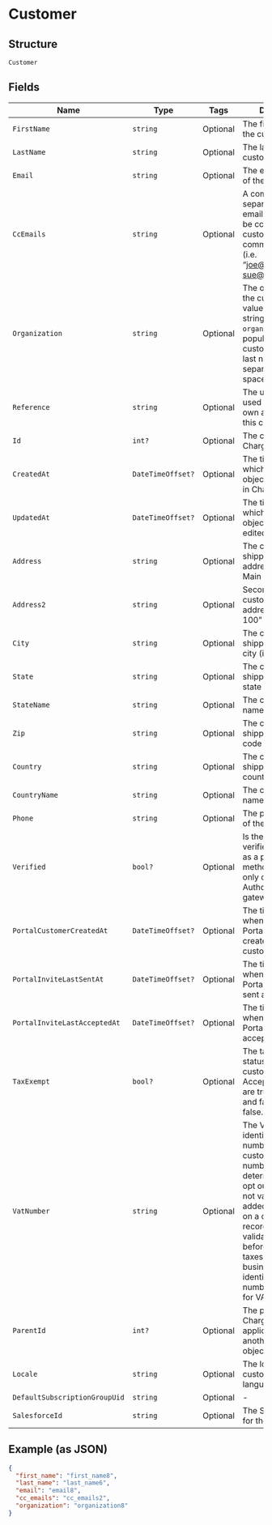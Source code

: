 
# Customer

## Structure

`Customer`

## Fields

| Name | Type | Tags | Description |
|  --- | --- | --- | --- |
| `FirstName` | `string` | Optional | The first name of the customer |
| `LastName` | `string` | Optional | The last name of the customer |
| `Email` | `string` | Optional | The email address of the customer |
| `CcEmails` | `string` | Optional | A comma-separated list of emails that should be cc’d on all customer communications (i.e. “joe@example.com, sue@example.com”) |
| `Organization` | `string` | Optional | The organization of the customer. If no value, `null` or empty string is provided, `organization` will be populated with the customer's first and last name, separated with a space. |
| `Reference` | `string` | Optional | The unique identifier used within your own application for this customer |
| `Id` | `int?` | Optional | The customer ID in Chargify |
| `CreatedAt` | `DateTimeOffset?` | Optional | The timestamp in which the customer object was created in Chargify |
| `UpdatedAt` | `DateTimeOffset?` | Optional | The timestamp in which the customer object was last edited |
| `Address` | `string` | Optional | The customer’s shipping street address (i.e. “123 Main St.”) |
| `Address2` | `string` | Optional | Second line of the customer’s shipping address i.e. “Apt. 100” |
| `City` | `string` | Optional | The customer’s shipping address city (i.e. “Boston”) |
| `State` | `string` | Optional | The customer’s shipping address state (i.e. “MA”) |
| `StateName` | `string` | Optional | The customer's full name of state |
| `Zip` | `string` | Optional | The customer’s shipping address zip code (i.e. “12345”) |
| `Country` | `string` | Optional | The customer shipping address country |
| `CountryName` | `string` | Optional | The customer's full name of country |
| `Phone` | `string` | Optional | The phone number of the customer |
| `Verified` | `bool?` | Optional | Is the customer verified to use ACH as a payment method. Available only on Authorize.Net gateway |
| `PortalCustomerCreatedAt` | `DateTimeOffset?` | Optional | The timestamp of when the Billing Portal entry was created at for the customer |
| `PortalInviteLastSentAt` | `DateTimeOffset?` | Optional | The timestamp of when the Billing Portal invite was last sent at |
| `PortalInviteLastAcceptedAt` | `DateTimeOffset?` | Optional | The timestamp of when the Billing Portal invite was last accepted |
| `TaxExempt` | `bool?` | Optional | The tax exempt status for the customer. Acceptable values are true or 1 for true and false or 0 for false. |
| `VatNumber` | `string` | Optional | The VAT business identification number for the customer. This number is used to determine VAT tax opt out rules. It is not validated when added or updated on a customer record. Instead, it is validated via VIES before calculating taxes. Only valid business identification numbers will allow for VAT opt out. |
| `ParentId` | `int?` | Optional | The parent ID in Chargify if applicable. Parent is another Customer object. |
| `Locale` | `string` | Optional | The locale for the customer to identify language-region |
| `DefaultSubscriptionGroupUid` | `string` | Optional | - |
| `SalesforceId` | `string` | Optional | The Salesforce ID for the customer |

## Example (as JSON)

```json
{
  "first_name": "first_name8",
  "last_name": "last_name6",
  "email": "email8",
  "cc_emails": "cc_emails2",
  "organization": "organization8"
}
```

